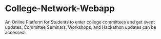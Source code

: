 # College-Network-Webapp
An Online Platform for Students to enter college committees and get event updates. Committee Seminars, Workshops, and Hackathon updates can be accessed.
